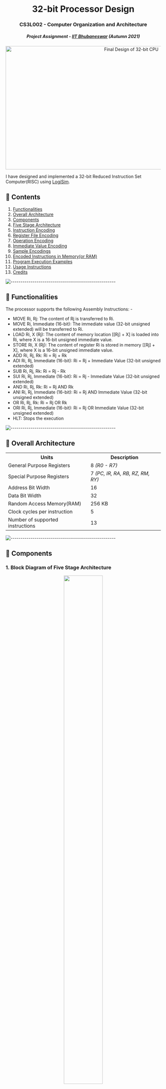 <h1 align = "center"> 32-bit Processor Design </h1>
<h3 align="center"> CS3L002 - Computer Organization and Architecture </h3>
<h5 align="center"> Project Assignment - <a href="https://www.iitbbs.ac.in/">IIT Bhubaneswar</a> (Autumn 2021) </h5>

<p align="center"> 
<img src="images/full-cpu.jpeg" alt="Final Design of 32-bit CPU" height="400px" width="800px">
</p>
I have designed and implemented a 32-bit Reduced Instruction Set Computer(RISC) using <a href="http://www.cburch.com/logisim/">LogiSim</a>.

<h2 id="content"> 📝 Contents </h2>

 1. [Functionalities](#func)
 2. [Overall Architecture](#architecture)
 3. [Components](#components)
 4. [Five Stage Architecture](#five)
 5. [Instruction Encoding](#instruction)
 6. [Register File Encoding](#register)
 7. [Operation Encoding](#operation)
 8. [Immediate Value Encoding](#immediate)
 9. [Sample Encodings](#sample)
 10. [Encoded Instructions in Memory(or RAM)](#encoded)
 11. [Program Execution Examples](#program)
 12. [Usage Instructions](#usage)
 13. [Credits](#credits)

![-----------------------------------------------------](https://raw.githubusercontent.com/andreasbm/readme/master/assets/lines/rainbow.png)

<h2 id="func"> 🌟 Functionalities </h2>

The processor supports the following Assembly Instructions: - 

<ul>
<li> MOVE Ri, Rj: The content of Rj is transferred to Ri. </li>
<li> MOVE Ri, Immediate (16-bit): The immediate value (32-bit unsigned extended) will be transferred to Ri.</li>
<li> LOAD Ri, X (Rj): The content of memory location [[Rj] + X] is loaded into Ri, where X is a 16-bit unsigned immediate value.</li>
<li> STORE Ri, X (Rj): The content of register Ri is stored in memory [[Rj] + X], where X is a 16-bit unsigned immediate value.</li>
<li> ADD Ri, Rj, Rk:   Ri = Rj + Rk</li>
<li> ADI Ri, Rj, Immediate (16-bit):   Ri = Rj + Immediate Value (32-bit unsigned extended)</li>
<li> SUB Ri, Rj, Rk:  Ri = Rj - Rk</li>
<li> SUI Ri, Rj, Immediate (16-bit):   Ri = Rj - Immediate Value (32-bit unsigned extended)</li>
<li> AND Ri, Rj, Rk:   Ri = Rj AND Rk</li>
<li> ANI Ri, Rj, Immediate (16-bit):   Ri = Rj AND Immediate Value (32-bit unsigned extended)</li>
<li> OR Ri, Rj, Rk:  Ri = Rj OR Rk</li>
<li> ORI Ri, Rj, Immediate (16-bit):  Ri = Rj OR Immediate Value (32-bit unsigned extended)</li>
<li> HLT: Stops the execution</li>
  
</ul>

![-----------------------------------------------------](https://raw.githubusercontent.com/andreasbm/readme/master/assets/lines/rainbow.png)

<h2 id="architecture"> 🤖 Overall Architecture </h2>

<table>
  <tr>
    <th>Units</th>
    <th>Description</th>
  </tr>
  <tr>
    <td>General Purpose Registers</td>
    <td>8 <em>(R0 - R7)</em></td>
  </tr>
  <tr>
    <td>Special Purpose Registers</td>
    <td>7 <em>(PC, IR, RA, RB, RZ, RM, RY)</em></td>
  </tr>
  <tr>
    <td>Address Bit Width</td>
    <td>16</td>
  </tr>
   <tr>
    <td>Data Bit Width</td>
    <td>32</td>
  </tr>
  <tr>
    <td>Random Access Memory(RAM)</td>
    <td>256 KB</td>
  </tr>
  <tr>
    <td>Clock cycles per instruction</td>
    <td>5</td>
  </tr>
  <tr>
    <td>Number of supported instructions</td>
    <td>13</td>
  </tr>
</table>

![-----------------------------------------------------](https://raw.githubusercontent.com/andreasbm/readme/master/assets/lines/rainbow.png)

<h2 id="components"> 💾 Components </h2>

### 1. **Block Diagram of Five Stage Architecture**

<p align = "center">
<img src="images/block_diagram.png" style="width:50%; height:65%;"/>
</p>
  
### 2. **Five Stage Pipeline**

<p align = "center">
<img src="images/five.png" style="width:50%; height:65%;"/>
</p>

### 3. **Arithmetic Logic Unit**

<p align = "center">
<img src="images/alu.png" style="width:80%; height:100%;"/>
</p>

### 4. **Register File Block**

<p align = "center">
<img src="images/rf.png" style="width:80%; height:100%;"/>
</p>

### 5. **Control Unit**

<p align = "center">
<img src="images/cu.png" style="width:80%; height:100%;"/>
</p>

### 6. **Instruction Address Generator**

<p align = "center">
<img src="images/iag.png" style="width:80%; height:100%;"/>
</p>

### 7. **Processor Memory Interface**

<p align = "center">
<img src="images/pmi.png" style="width:80%; height:100%;"/>
</p>

### 8. **RESET Block**

<p align = "center">
<img src="images/rb.png" style="width:50%; height:65%;"/>
</p>

![-----------------------------------------------------](https://raw.githubusercontent.com/andreasbm/readme/master/assets/lines/rainbow.png)

<h2 id="five"> :book: Five Stage Architecture </h2>

<ul>
  <li> Fetch: The instruction pointed by Program Counter is fetched from Random Access Memory and transmitted to the Instruction Register (IR).</li>
<li> Decode: Instruction Register transfers the value of instruction for decode inside the control unit, which further generates the control signals needed for handling the operation. In my circuit, I am making use of 14 control signals, each one required to handle different blocks and components mentioned above. 
  <ul>
  <li> Register File is controlled by the following signals: select_RA, select_RB, select_RC, enRewrite, and store.</li>
    <li> The arithmetic and Logical Unit is controlled by ALU_select.</li>
    <li> Processor Memory Interface is controlled by - select_MUXA, and memEnable, memLoadStore</li>
    <li> Instruction Address Generator is controlled by - select_MUXPC and enPC</li>
    <li> Other Signals: select_MUXB, select_MUXY and Immediate </li>
  </ul>
  </li>
<li> Execute: According to the control signals generated by the control unit, the instructions are executed by the ALU (OR, AND, ADD and SUB).</li>
<li> Memory: If Load/Store is to be performed, then the result produced by ALU interacts with memory for the operation, else it is transferred to Register RY.</li>
<li> Writeback: If write mode is enabled in Register File, then the values present in register RY, are written to the RF. This is needed in the case of ADD, ADI, SUB, SUI, AND, ANI, OR, ORI, MOV, MVI and LOAD.</li>
</ul>


![-----------------------------------------------------](https://raw.githubusercontent.com/andreasbm/readme/master/assets/lines/rainbow.png)

<h2 id="instruction"> :twisted_rightwards_arrows: Instruction Encoding </h2>
<ul>
<li>The Encoding format is of 32-bit size (which goes in accordance with the guidelines of RISC - 32 processor).</li><br>
  
  <li>The <b>opcode</b> for any instruction is given by the first five bits of the encoding. (More about opcodes in assembler table section).</li><br>
  
<li>The next five bits after the opcode represents the destination register (Rc), that is in which register you would like to write back your information.</li><br>
  
<li>The next five bits after the destination register signifies the source register - 1 (Ra), that is from which register of the Register file, you want to load your values into Register Ra.</li><br>
  
  <li> <b>( Overlapping ) </b> Depending on the fact that, whether your instruction makes use of immediate value/ offset, the next 16 bits are decided.
<ol>
  <li> <em>Case 1 (When no immediate value or offset is present)</em> :- In this case, the first five bits out of 16 bits, signifies the source register - 2(Rb),  that is from which register of the Register File, you want to load your values into Register Rb. The remaining bits are kept at zero. </li>
  <li> <em>Case 2 (When immediate value or offset is present)</em> :- In this case, the next 16 bits, signifies the immediate value or the offset, needed for the operation.</li><br>
</ol>
  
<li>At last, we have one bit that signifies Enable Immediate or Offset. It means that if any instruction makes use of an offset value or an immediate value, then this bit is set to 1, else it is set to zero (0).</li><br>
  </ul>
  
<p align="center"> 
<img src="images/iencoding.jpeg" alt="Instruction Encoding" height="150px" width="700px">
</p>

![-----------------------------------------------------](https://raw.githubusercontent.com/andreasbm/readme/master/assets/lines/rainbow.png)

<h2 id="register"> :twisted_rightwards_arrows: Register File Encoding </h2>

<ul>
  <li> The 32 - bit RISC processor, comprises of eight(8) General Purpose Registers, which are present inside the register file.</li><br>
  <li> Each register is represented from R0 - R7. (Ri means ith register). </li>
</ul>
<br>

<table>
  <tr>
    <th>Register</th>
    <th>Encoding for Select Register (5 - bit)</th>
  </tr>
  <tr>
    <td>R0</td>
    <td>00000</td>
  </tr>
  <tr>
    <td>R1</td>
    <td>00001</td>
  </tr>
  <tr>
    <td>R2</td>
    <td>00010</td>
  </tr>
  <tr>
    <td>R3</td>
    <td>00011</td>
  </tr>
  <tr>
    <td>R4</td>
    <td>00100</td>
  </tr>
  <tr>
    <td>R5</td>
    <td>00101</td>
  </tr>
  <tr>
    <td>R6</td>
    <td>00110</td>
  </tr>
  <tr>
    <td>R7</td>
    <td>00111</td>
  </tr>
</table>
  

![-----------------------------------------------------](https://raw.githubusercontent.com/andreasbm/readme/master/assets/lines/rainbow.png)

<h2 id="operation"> :twisted_rightwards_arrows: Operation Encoding </h2>
<ul>
  <li>The 32 - bit RISC processor designed by me, works in total for 13 assembly instructions.</li><br>
  <li>Each operation is identified by a 5-bit Opcode and 1 bit of Enable Immediate or Offset.</li><br>
</ul>

| **Operation <br> (Full Name)** | **Operation <br>(Short form)** | **Opcode <br> (5 bits)** | **Enable Immediate <br> (1 bit)** |
| ---- | ----- | ----- | ----- |
| Halt | HLT | 00000 | 0 | 
| Move | MOV | 00001 | 0 |
| Move Immediate | MVI | 01000 | 1 |
| Load | LOAD | 00010 | 1 |
| Store | STORE | 00011 | 1 |
| Addition | ADD | 00100 | 0 |
| Addition Immediate | ADI | 00100 | 1 |
| Subtract | SUB | 00101 | 0 |
| Subtract Immediate | SUI | 00101 | 1 |
| And | AND | 00110 | 0 |
| And Immediate | ANI | 00110 | 1 |
| Or  | OR | 00111 | 0 |
| Or Immediate | ORI | 00111 | 1 |



![-----------------------------------------------------](https://raw.githubusercontent.com/andreasbm/readme/master/assets/lines/rainbow.png)

<h2 id="immediate"> :twisted_rightwards_arrows: Immediate Value Encoding </h2>

<ul>
  <li>If the operation makes use of an immediate value or an offset, then the enable immediate value or offset bit is set to 1.</li><br>
  <li>The immediate value is represented using 16 bits, which are overlapped with source register - 2.</li><br>
  <li>For example, if X or offset is 7 (in decimal), then it is represented as - 0000 0000 0000 0111 (16-bits_ in total for immediate values)</li><br>
</ul>

![-----------------------------------------------------](https://raw.githubusercontent.com/andreasbm/readme/master/assets/lines/rainbow.png)

<h2 id="sample"> :twisted_rightwards_arrows: Sample Encodings </h2>

1.  The instruction should be written in the same order as given below, from **left to right**. Program Counter always starts from 0.

2.  In the below example, for the instruction column, I am representing the offset or the immediate value in decimal format. It is converted into binary format in the immediate value column. <br>

3.  I will now go through one example of each instruction, and tell how to represent it in my encoding format (32 - bit encoding). 

| **Instruction**| **Opcode <br> (5 bits)** | **Destination Register <br> (5 bits)** | **Source Register - 1 (Ra) <br> (5 bits)** | **Source Register - 2 (Rb) <br> (5 bits)** | **Immediate Value or Offset <br> (11 bits)** | **Enable Immediate <br> (1 bit)** |
| --------------- | ------- | --------- | ---------- | --------- | --------- | ------- |
| HLT | 00000 | 00000 | 00000 | 00000 | 00000000000 | 0 |
| MOVE R0, R5 | 00001 | 00000 | 00101 | 00000 | 00000000000 | 0 |
| MVI R7, 65535 | 01000 | 00111 | 00000 | 11111 | 11111111111 | 1 |
| LOAD R5, 16(R0) | 00010 | 00101 | 00000 | 00000 | 00000010000 | 1 |
| STORE R5, 32(R0) | 00011 | 00101 | 00000 | 00000 | 00000100000 | 1 |
| ADD R7, R2, R3 | 00100 | 00111 | 00010 | 00011 | 00000000000 | 0 |
| ADI R6, R2, 14 | 00100 | 00110 | 00010 | 00000 | 00000001110 | 1 |
| SUB R4, R3, R2 | 00101 | 00100 | 00011 | 00010 | 00000000000 | 0 |
| SUI R2, R4, 1 | 00101 | 00010 | 00100 | 00000 | 00000000001 | 1 |
| AND R1, R2, R4 | 00110 | 00001 | 00010 | 00100 | 00000000000 | 0 |
| ANI R3, R4, 65535 | 00110 | 00011 | 00100 | 11111 | 11111111111 | 1 |
| OR R1, R2, R4 | 00111 | 00001 | 00010 | 00100 | 00000000000 | 0 |
| ORI R3, R4, 65535 | 00111 | 00011 | 00100 | 11111 | 11111111111 | 1 |

![-----------------------------------------------------](https://raw.githubusercontent.com/andreasbm/readme/master/assets/lines/rainbow.png)

<h2 id="encoded"> :twisted_rightwards_arrows: Encoded instructions in memory (or RAM) </h2>

<ul>
  <li> We did convert our instructions into 32-bit binary format, but inside RAM(memory), the data is stored in hexadecimal format.</li> 
  <li> The RAM which I have used, has address bit width of 16 and data bit width of 32. </li> 
  <li> The instructions covered in <a href="#sample">Sample Encodings</a> section, will now be converted into Hexadecimal format, so that they can be loaded into the RAM for processing. </li> 
</ul>

| **Instruction <br> (Numbers in decimal format)** | **Hexadecimal Encoding  <br> (For memory/ RAM)** |
| ---------------| -------------- |
| HLT | 0x00000000  |
| MOVE R0, R5 | 0x080a0000 |
| MVI R7, 65535 | 0x41c1ffff |
| LOAD R5, 16(R0) | 0x11400021 |
| STORE R5, 32(R0) | 0x19400041 |
| ADD R7, R2, R3 | 0x21c43000 |
| ADI R6, R2, 14 | 0x2184001d |
| SUB R4, R3, R2 | 0x29062000 |
| SUI R2, R4, 1 | 0x28880003 |
| AND R1, R2, R4 | 0x30444000 |
| ANI R3, R4, 65535 | 0x30c9ffff |
| OR R1, R2, R4 | 0x38444000 |
| ORI R3, R4, 65535 | 0x38c9ffff |


![-----------------------------------------------------](https://raw.githubusercontent.com/andreasbm/readme/master/assets/lines/rainbow.png)

<h2 id="program"> 📚 Program Execution Examples </h2>

### **A = B + C – Immediate**

Assuming R2 has the base address of the data and is loaded with 0x10(start), B = 0x23 at 0x20 address in RAM, C = 0x22 at 0x30 address in RAM, and Immediate = 0x12. Final result is stored at memory location 0x50.

| **Address** | **Machine Code** | **Assembly Code** |
| --- | --- | --- |
| 0000 | Load R1, X(R2); Loads B | 10440021 |
| 0001 | Load R3, Y(R2); Loads C | 10c40041 |
| 0002 | Add R1, R1, R3; Adds B+C | 20423000 |
| 0003 | Sui R1, R1, #Immediate; Subtracts Immediate from (B+C) | 28420025 |
| 0004 | Store R1, Z(R2); Stores result in A | 18440081 |
| 0005 | HLT; Halts execution | 00000000 |

Memory image of this program is [here](memory-images/RAM_Load_first_program).

### **A = (B OR C) AND Immediate**

Assuming R2 has the base address of the data and is loaded with 0x10(start), B = 0x15 at 0x20 address in RAM, C = 0x23 at 0x30 address in RAM, and Immediate = 0x42. Final result is stored at memory location 0x50 inside RAM.

| **Address** | **Machine Code** | **Assembly Code** |
| --- | --- | --- |
| 0000 | Load R1, X(R2); Loads B | 10440021 |
| 0001 | Move R3, R1; Moves R1 to R3 | 08c20000 |
| 0002 | Loads R1, Y(R2); Loads C | 10440041 |
| 0003 | Move R4, R1; Moves R1 to R4 | 09020000 |
| 0004 | OR R1, R3, R4; Performs OR of R3 and R4 | 38464000 |
| 0005 | ANI R5, R1, #Immediate; Performs AND with Immediate | 31420085 |
| 0006 | Store R5, Z(R2); Stores the result in A | 19440081 |
| 0007 | HLT; Halts execution | 00000000 |

Memory image of this program assuming R2 having value 0110, is [here](memory-images/RAM_Load_second_program).

![-----------------------------------------------------](https://raw.githubusercontent.com/andreasbm/readme/master/assets/lines/rainbow.png)


<h2 id="usage"> 📋 Usage Instructions </h2>

1. Clone this repository using
`git clone https://github.com/harshsingh-24/32-bit-RISC-processor.git` or downloading the zip-file.
2. Open the processor.circ file in LogiSim.
3. Click on the **RESET** button to clear any previous data inside the processor.
4.	Using <a href="#instruction">Instruction Encoding</a>, <a href="#operation">Operation Encoding</a>, <a href="#register">Register File Encoding</a> and <a href="#sample">Sample Encodings</a>, convert each of your instruction into corresponding hexadecimal value.
5. Load instructions into memory - as told in the encoding formats, instruction inside memory is represented in hexadecimal format. Program counter starts at the address 0000 of the memory. Therefore, load instructions from address 0000 inside the main memory.
6. Right-click on RAM and select “Edit Contents” for inserting into memory. (Enter Hexadecimal values). It should look like this -

<p align="center">
  <img src="images/ram_contents.jpeg" alt="RAM contents">
</p>

7. After loading the instructions in RAM, press the System clock to start executing the instructions. You will have to press manually, every time when you want to change the current state of executing the instruction. The changes are always reflected at the rising edge of the clock cycle. 
8. Press 10 times on the clock, in order to completely execute the instruction inside the five-stage pipeline. 
9. At every stage, using the **“Show simulation hierarchy”** option, you can check the state of execution which means what is the state of the Register File, which control signals are generated, which operation is being executed by the ALU and so on.
10. After pressing the system clock 10 times, your Program Counter will get incremented.

***Kudos !! You have successfully executed your first instruction present at the 0000 address location. Want to execute more instructions?***

11. If yes, then repeat the same process from **step 3**. After you have successfully executed all the instructions, if you want to run a different program, then you will have to use the Memory clear and Reset button before loading a new program.

**Note**: Make sure the instructions and data fed to the memory and registers are in the hexadecimal format.


![-----------------------------------------------------](https://raw.githubusercontent.com/andreasbm/readme/master/assets/lines/rainbow.png)

<!-- CREDITS -->
<h2 id="credits"> 📜 Credits</h2>

**Harsh Singh Jadon**

[![Twitter Badge](https://img.shields.io/badge/Twitter-1DA1F2?style=for-the-badge&logo=twitter&logoColor=white)](https://twitter.com/harshsjadon)
[![GitHub Badge](https://img.shields.io/badge/GitHub-100000?style=for-the-badge&logo=github&logoColor=white)](https://github.com/harshsingh-24)
[![LinkedIn Badge](https://img.shields.io/badge/LinkedIn-0077B5?style=for-the-badge&logo=linkedin&logoColor=white)](https://www.linkedin.com/in/harsh-singh-jadon-55ab4519a/)

